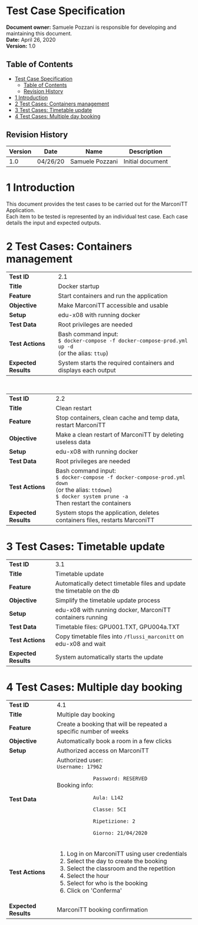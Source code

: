 # Test Case Specification

**Document owner:** Samuele Pozzani is responsible for developing and maintaining this document.  
**Date:** April 26, 2020  
**Version:** 1.0

## Table of Contents

- [Test Case Specification](#test-case-specification)
  - [Table of Contents](#table-of-contents)
  - [Revision History](#revision-history)
- [1 Introduction](#1-introduction)
- [2 Test Cases: Containers management](#2-test-cases-containers-management)
- [3 Test Cases: Timetable update](#3-test-cases-timetable-update)
- [4 Test Cases: Multiple day booking](#4-test-cases-multiple-day-booking)

## Revision History

| Version | Date     | Name            | Description      |
|---------|----------|-----------------|------------------|
| 1.0     | 04/26/20 | Samuele Pozzani | Initial document |

# 1 Introduction

This document provides the test cases to be carried out for the MarconiTT Application.<br>
Each item to be tested is represented by an individual test case. Each case details the input and expected outputs.

# 2 Test Cases: Containers management

<table>
    <tr>
        <td><b>Test ID</b></td>
        <td>2.1</td>
    </tr>
    <tr>
        <td><b>Title</b></td>
        <td>Docker startup</td>
    </tr>
    <tr>
        <td><b>Feature</b></td>
        <td>Start containers and run the application</td>
    </tr>
    <tr>
        <td><b>Objective</b></td>
        <td>Make MarconiTT accessible and usable</td>
    </tr>
    <tr>
        <td><b>Setup</b></td>
        <td>edu-x08 with running docker</td>
    </tr>
    <tr>
        <td><b>Test Data</b></td>
        <td>Root privileges are needed</td>
    </tr>
    <tr>
        <td><b>Test Actions</b></td>
        <td>Bash command input:<br>
        <code>$ docker-compose -f docker-compose-prod.yml up -d</code><br>
        (or the alias: <code>ttup</code>)</td>
    </tr>
    <tr>
        <td><b>Expected Results</b></td>
        <td>System starts the required containers and displays each output</td>
    </tr>
</table>

<br>

<table>
    <tr>
        <td><b>Test ID</b></td>
        <td>2.2</td>
    </tr>
    <tr>
        <td><b>Title</b></td>
        <td>Clean restart</td>
    </tr>
    <tr>
        <td><b>Feature</b></td>
        <td>Stop containers, clean cache and temp data, restart MarconiTT</td>
    </tr>
    <tr>
        <td><b>Objective</b></td>
        <td>Make a clean restart of MarconiTT by deleting useless data</td>
    </tr>
    <tr>
        <td><b>Setup</b></td>
        <td>edu-x08 with running docker</td>
    </tr>
    <tr>
        <td><b>Test Data</b></td>
        <td>Root privileges are needed</td>
    </tr>
    <tr>
        <td><b>Test Actions</b></td>
        <td>Bash command input:<br>
        <code>$ docker-compose -f docker-compose-prod.yml down</code><br>
        (or the alias: <code>ttdown</code>)<br>
        <code>$ docker system prune -a</code><br>
        Then restart the containers</td>
    </tr>
    <tr>
        <td><b>Expected Results</b></td>
        <td>System stops the application, deletes containers files, restarts MarconiTT</td>
    </tr>
</table>

# 3 Test Cases: Timetable update

<table>
    <tr>
        <td><b>Test ID</b></td>
        <td>3.1</td>
    </tr>
    <tr>
        <td><b>Title</b></td>
        <td>Timetable update</td>
    </tr>
    <tr>
        <td><b>Feature</b></td>
        <td>Automatically detect timetable files and update the timetable on the db</td>
    </tr>
    <tr>
        <td><b>Objective</b></td>
        <td>Simplify the timetable update process</td>
    </tr>
    <tr>
        <td><b>Setup</b></td>
        <td>edu-x08 with running docker, MarconiTT containers running</td>
    </tr>
    <tr>
        <td><b>Test Data</b></td>
        <td>Timetable files: GPU001.TXT, GPU004a.TXT</td>
    </tr>
    <tr>
        <td><b>Test Actions</b></td>
        <td>Copy timetable files into <code>/flussi_marconitt</code> on edu-x08 and wait</td>
    </tr>
    <tr>
        <td><b>Expected Results</b></td>
        <td>System automatically starts the update</td>
    </tr>
</table>

# 4 Test Cases: Multiple day booking

<table>
    <tr>
        <td><b>Test ID</b></td>
        <td>4.1</td>
    </tr>
    <tr>
        <td><b>Title</b></td>
        <td>Multiple day booking</td>
    </tr>
    <tr>
        <td><b>Feature</b></td>
        <td>Create a booking that will be repeated a specific number of weeks</td>
    </tr>
    <tr>
        <td><b>Objective</b></td>
        <td>Automatically book a room in a few clicks</td>
    </tr>
    <tr>
        <td><b>Setup</b></td>
        <td>Authorized access on MarconiTT</td>
    </tr>
    <tr>
        <td><b>Test Data</b></td>
        <td>Authorized user:<br>
        <code>Username: 17962<br>
            Password: RESERVED</code><br>
            Booking info:<br>
        <code>
            Aula: L142<br>
            Classe: 5CI<br>
            Ripetizione: 2<br>
            Giorno: 21/04/2020
            </code></td>
    </tr>
    <tr>
        <td><b>Test Actions</b></td>
        <td><ol>
            <li>Log in on MarconiTT using user credentials</li>
            <li>Select the day to create the booking</li>
            <li>Select the classroom and the repetition</li>
            <li>Select the hour</li>
            <li>Select for who is the booking</li>
            <li>Click on 'Conferma'</li></ol></td>
    </tr>
    <tr>
        <td><b>Expected Results</b></td>
        <td>MarconiTT booking confirmation</td>
    </tr>
</table>
